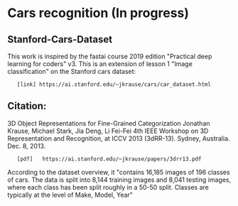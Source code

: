 # Cars recognition  (In progress)
## Stanford-Cars-Dataset 
This work is inspired by the fastai course 2019 edition "Practical deep learning for coders" v3.
This is an extension of lesson 1 "Image classification" on the Stanford cars dataset:

       [link] https://ai.stanford.edu/~jkrause/cars/car_dataset.html

## Citation: 
 3D Object Representations for Fine-Grained Categorization
       Jonathan Krause, Michael Stark, Jia Deng, Li Fei-Fei
       4th IEEE Workshop on 3D Representation and Recognition, at ICCV 2013 (3dRR-13). Sydney, Australia. Dec. 8, 2013.
       
       [pdf]   https://ai.stanford.edu/~jkrause/papers/3drr13.pdf
       
According to the dataset overview, it "contains 16,185 images of 196 classes of cars. The data is split into 8,144 training images and 8,041 testing images, where each class has been split roughly in a 50-50 split. Classes are typically at the level of Make, Model, Year" 

